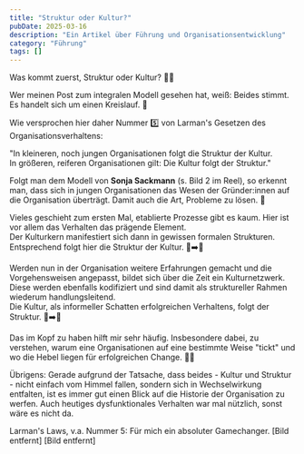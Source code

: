 ```yaml
---
title: "Struktur oder Kultur?"
pubDate: 2025-03-16
description: "Ein Artikel über Führung und Organisationsentwicklung"
category: "Führung"
tags: []
---
```

Was kommt zuerst, Struktur oder Kultur? 🥚🐔  
  
Wer meinen Post zum integralen Modell gesehen hat, weiß: Beides stimmt. Es handelt sich um einen Kreislauf. 🔄️  
  
Wie versprochen hier daher Nummer 5️⃣ von Larman's Gesetzen des Organisationsverhaltens:  
  
"In kleineren, noch jungen Organisationen folgt die Struktur der Kultur.  
In größeren, reiferen Organisationen gilt: Die Kultur folgt der Struktur."  
  
Folgt man dem Modell von **Sonja Sackmann** (s. Bild 2 im Reel), so erkennt man, dass sich in jungen Organisationen das Wesen der Gründer:innen auf die Organisation überträgt. Damit auch die Art, Probleme zu lösen. 🧠  
  
Vieles geschieht zum ersten Mal, etablierte Prozesse gibt es kaum. Hier ist vor allem das Verhalten das prägende Element.  
Der Kulturkern manifestiert sich dann in gewissen formalen Strukturen. Entsprechend folgt hier die Struktur der Kultur. 🥚➡️🐔  
  
Werden nun in der Organisation weitere Erfahrungen gemacht und die Vorgehensweisen angepasst, bildet sich über die Zeit ein Kulturnetzwerk. Diese werden ebenfalls kodifiziert und sind damit als struktureller Rahmen wiederum handlungsleitend.  
Die Kultur, als informeller Schatten erfolgreichen Verhaltens, folgt der Struktur. 🐔➡️🥚  
  
Das im Kopf zu haben hilft mir sehr häufig. Insbesondere dabei, zu verstehen, warum eine Organisationen auf eine bestimmte Weise "tickt" und wo die Hebel liegen für erfolgreichen Change. 🕵️‍♂️  
  
Übrigens: Gerade aufgrund der Tatsache, dass beides - Kultur und Struktur - nicht einfach vom Himmel fallen, sondern sich in Wechselwirkung entfalten, ist es immer gut einen Blick auf die Historie der Organisation zu werfen. Auch heutiges dysfunktionales Verhalten war mal nützlich, sonst wäre es nicht da.  
  
Larman's Laws, v.a. Nummer 5: Für mich ein absoluter Gamechanger.
[Bild entfernt]
[Bild entfernt]
